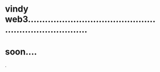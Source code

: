 # vindy web3..........................................................................
# soon....
.
